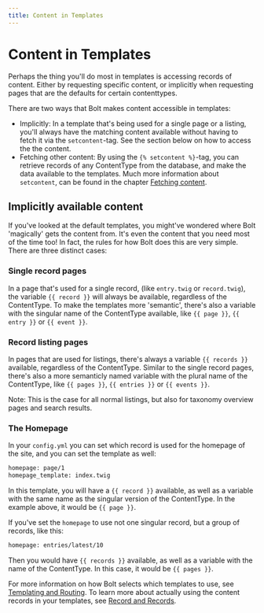```yaml
---
title: Content in Templates
---
```

Content in Templates
====================

Perhaps the thing you'll do most in templates is accessing records of content.
Either by requesting specific content, or implicitly when requesting pages that
are the defaults for certain contenttypes.

There are two ways that Bolt makes content accessible in templates:

  - Implicitly: In a template that's being used for a single page or a listing,
    you'll always have the matching content available without having to fetch
    it via the `setcontent`-tag. See the section below on how to access the the
    content.
  - Fetching other content: By using the `{% setcontent %}`-tag, you can
    retrieve records of any ContentType from the database, and make the data
    available to the templates. Much more information about `setcontent`, can
    be found in the chapter [Fetching content](../templating/content-fetching).

Implicitly available content
----------------------------
If you've looked at the default templates, you might've wondered where Bolt
'magically' gets the content from. It's even the content that you need most of
the time too! In fact, the rules for how Bolt does this are very simple. There
are three distinct cases:

### Single record pages

In a page that's used for a single record, (like `entry.twig` or
`record.twig`), the variable `{{ record }}` will always be available,
regardless of the ContentType. To make the templates more 'semantic', there's
also a variable with the singular name of the ContentType available, like
`{{ page }}`, `{{ entry }}` or `{{ event }}`.

### Record listing pages

In pages that are used for listings, there's always a variable `{{ records }}`
available, regardless of the ContentType. Similar to the single record pages,
there's also a more semanticly named variable with the plural name of the
ContentType, like `{{ pages }}`, `{{ entries }}` or `{{ events }}`.

Note: This is the case for all normal listings, but also for taxonomy overview
pages and search results.

### The Homepage

In your `config.yml` you can set which record is used for the homepage of the
site, and you can set the template as well:

```apache
homepage: page/1
homepage_template: index.twig
```

In this template, you will have a `{{ record }}` available, as well as a
variable with the same name as the singular version of the ContentType. In the
example above, it would be `{{ page }}`.

If you've set the `homepage` to use not one singular record, but a group of
records, like this:

```apache
homepage: entries/latest/10
```

Then you would have `{{ records }}` available, as well as a variable with the
name of the ContentType. In this case, it would be `{{ pages }}`.

For more information on how Bolt selects which templates to use, see
[Templating and Routing](../templating/templates-routes). To learn more about actually using
the content records in your templates, see
[Record and Records](../templating/record-and-records).
